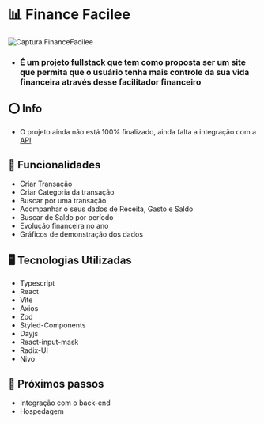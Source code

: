# 📊 Finance Facilee 

![Captura FinanceFacilee](https://github.com/Renanjuniior6/FinanceFacilee-front/assets/106713211/b780e199-7dfb-4bbf-93d9-d1f4e03eb721)

- ### É um projeto fullstack que tem como proposta ser um site que permita que o usuário tenha mais controle da sua vida financeira através desse facilitador financeiro

## ⭕ Info
- O projeto ainda não está 100% finalizado, ainda falta a integração com a [API](https://github.com/Renanjuniior6/DevBills-Back-end)

## 🔧 Funcionalidades
- Criar Transação
- Criar Categoria da transação
- Buscar por uma transação
- Acompanhar o seus dados de Receita, Gasto e Saldo
- Buscar de Saldo por período
- Evolução financeira no ano
- Gráficos de demonstração dos dados

## 🖥 Tecnologias Utilizadas
- Typescript
- React
- Vite
- Axios
- Zod
- Styled-Components
- Dayjs
- React-input-mask
- Radix-UI
- Nivo

## 🤔 Próximos passos
- Integração com o back-end
- Hospedagem
